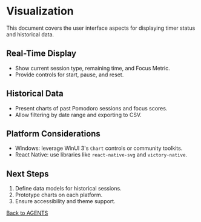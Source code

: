 # Visualization

This document covers the user interface aspects for displaying timer status and historical data.

## Real-Time Display
- Show current session type, remaining time, and Focus Metric.
- Provide controls for start, pause, and reset.

## Historical Data
- Present charts of past Pomodoro sessions and focus scores.
- Allow filtering by date range and exporting to CSV.

## Platform Considerations
- Windows: leverage WinUI 3's `Chart` controls or community toolkits.
- React Native: use libraries like `react-native-svg` and `victory-native`.

## Next Steps
1. Define data models for historical sessions.
2. Prototype charts on each platform.
3. Ensure accessibility and theme support.

[Back to AGENTS](../AGENTS.md)
